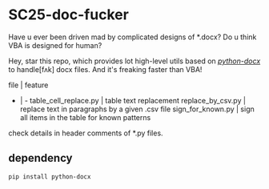 # SC25-doc-fucker

Have u ever been driven mad by complicated designs of \*.docx? Do u think VBA is designed for human? 

Hey, star this repo, which provides lot high-level utils based on [*python-docx*](https://github.com/python-openxml/python-docx) to handle[fʌk] docx files. And it's freaking faster than VBA!

file | feature
- | -
table_cell_replace.py | table text replacement
replace_by_csv.py | replace text in paragraphs by a given .csv file
sign_for_known.py | sign all items in the table for known patterns

check details in header comments of \*.py files.

## dependency

`pip install python-docx`